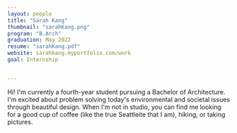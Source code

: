 ```yaml
---
layout: people
title: "Sarah Kang"
thumbnail: "sarahKang.png"
program: "B.Arch"
graduation: May 2022
resume: "sarahKang.pdf"
website: sarahkang.myportfolio.com/work
goal: Internship


---
```


Hi! I'm currently a fourth-year student pursuing a Bachelor of Architecture. I'm excited about problem solving today's environmental and societal issues through beautiful design. When I'm not in studio, you can find me looking for a good cup of coffee (like the true Seattleite that I am), hiking, or taking pictures. 
